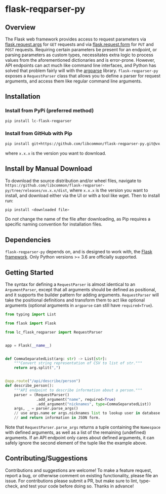 # flask-reqparser-py

## Overview

The Flask web framework provides access to request parameters via [flask.request.args](https://flask.palletsprojects.com/en/1.1.x/api/#flask.Request.args)
for `GET` requests and via [flask.request.form](https://flask.palletsprojects.com/en/1.1.x/api/#flask.Request.form) for `PUT` and `POST` requests.
Requiring certain parameters be present for an endpoint, or parsing parameters as custom types, necessitates extra logic to process values from the aforementioned
dictionaries and is error-prone.  However, API endpoints can act much like command line interfaces, and Python has solved that problem
fairly will with the [argparse](https://docs.python.org/3/library/argparse.html) library.  `flask-reqparser-py` exposes a `RequestParser` class
that allows you to define a parser for request arguments, and access them like regular command line arguments.

## Installation

### Install from PyPi (preferred method)

```bash
pip install lc-flask-reqparser
```

### Install from GitHub with Pip

```bash
pip install git+https://github.com/libcommon/flask-reqparser-py.git@vx.x.x#egg=lc_flask_reqparser
```

where `x.x.x` is the version you want to download.

## Install by Manual Download

To download the source distribution and/or wheel files, navigate to
`https://github.com/libcommon/flask-reqparser-py/tree/releases/vx.x.x/dist`, where `x.x.x` is the version you want to install,
and download either via the UI or with a tool like wget. Then to install run:

```bash
pip install <downloaded file>
```

Do _not_ change the name of the file after downloading, as Pip requires a specific naming convention for installation files.

## Dependencies

`flask-reqparser-py` depends on, and is designed to work with, the 
[Flask framework](https://flask.palletsprojects.com/en/1.1.x/).  Only Python versions >= 3.6 are officially supported.

## Getting Started

The syntax for defining a `RequestParser` is almost identical to an `ArgumentParser`, except that all arguments should be
defined as positional, and it supports the builder pattern for adding arguments.  `RequestParser` will take the positional
definitions and transform them to act like optional arguments (optional arguments in `argparse` can still have `required=True`).

```python
from typing import List

from flask import Flask

from lc_flask_reqparser import RequestParser


app = Flask(__name__)


def CommaSeparatedList(arg: str) -> List[str]:
    """Convert string representation of CSV to list of str."""
    return arg.split(",")


@app.route("/api/describe/person")
def describe_person():
    """API endpoint to describe information about a person."""
    parser = (RequestParser()
              .add_argument("name", required=True)
              .add_argument("nicknames", type=CommaSeparatedList))
    args, _ = parser.parse_args()
    // use args.name or args.nicknames list to lookup user in database
    // and return information in JSON form.
```

Note that `RequestParser.parse_args` returns a tuple containing the `Namespace` with defined arguments, as well as
a list of the remaining (undefined) arguments.  If an API endpoint only cares about defined arguments, it can safely
ignore the second element of the tuple like the example above.

## Contributing/Suggestions

Contributions and suggestions are welcome! To make a feature request, report a bug, or otherwise comment on existing
functionality, please file an issue. For contributions please submit a PR, but make sure to lint, type-check, and test
your code before doing so. Thanks in advance!
